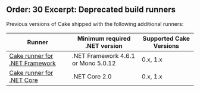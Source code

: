 Order: 30
Excerpt: Deprecated build runners
---

Previous versions of Cake shipped with the following additional runners:

| Runner | Minimum required .NET version  | Supported Cake Versions|
|-|-|-|
| [Cake runner for .NET Framework] | .NET Framework 4.6.1 or Mono 5.0.12 | 0.x, 1.x |
| [Cake runner for .NET Core] | .NET Core 2.0 | 0.x, 1.x |

[Cake runner for .NET Framework]: cake-runner-for-dotnet-framework
[Cake runner for .NET Core]: cake-runner-for-dotnet-core